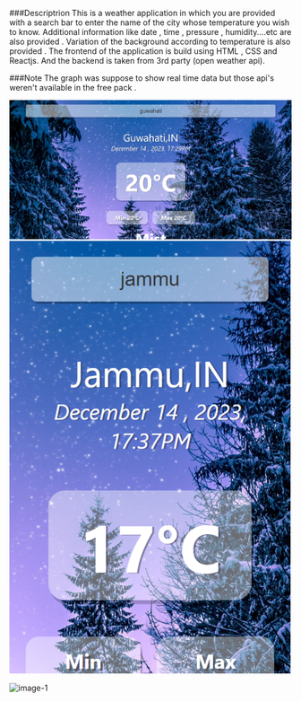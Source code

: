 ###Descriptrion
This is a weather application in which you are provided with a search bar to enter the name of the city whose temperature you wish to know. 
Additional information like date , time , pressure , humidity....etc are also provided .
Variation of the background according to temperature is also provided .
The frontend of the application is build using HTML , CSS and Reactjs. And the backend is taken from 3rd party (open weather api).


###Note
The graph was suppose to show real time data but those api's weren't available in the free pack . 

![Guwhati temperature](image.png)
![Jammu temperature](image-1.png)

![image-1](https://github.com/Sakshiagarwaal/WeatherApp/assets/93578171/3c783a25-c3bc-48fe-ad29-6966fd2d1c83)
